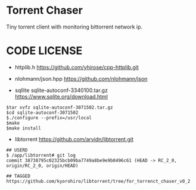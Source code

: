 # Torrent Chaser

Tiny torrent client with monitoring bittorrent network ip.


# CODE LICENSE

- httplib.h
  https://github.com/yhirose/cpp-httplib.git

- nlohmann/json.hpp
  https://github.com/nlohmann/json

- sqllite
sqlite-autoconf-3340100.tar.gz
https://www.sqlite.org/download.html
```
$tar xvfz sqlite-autoconf-3071502.tar.gz
$cd sqlite-autoconf-3071502
$./configure --prefix=/usr/local
$make
$make install
```

- libtorrent 
https://github.com/arvidn/libtorrent.git 

```
## USERD 
$ /app/libtorrent# git log
commit 38738795c02325bcb09ba7749a8be9e9b0496c61 (HEAD -> RC_2_0, origin/RC_2_0, origin/HEAD)

## TAGGED
https://github.com/kyorohiro/libtorrent/tree/for_torrenct_chaser_v0_2

```
